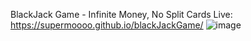 BlackJack Game - Infinite Money, No Split Cards
Live: https://supermoooo.github.io/blackJackGame/
![image](https://github.com/SuperMoooo/blackJackGame/assets/134961694/360134dc-c9ba-47ec-b07d-ea5fbb6a9841)
